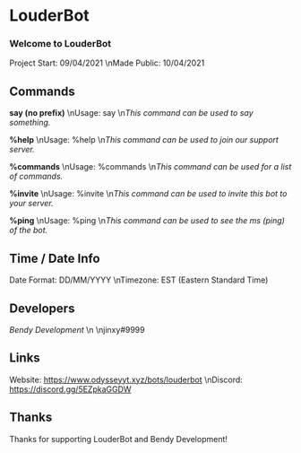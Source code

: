 # LouderBot
### Welcome to LouderBot

Project Start: 09/04/2021 \nMade Public: 10/04/2021

## Commands

**say (no prefix)** \nUsage: say <message> \n*This command can be used to say something.*

**%help** \nUsage: %help \n*This command can be used to join our support server.*

**%commands** \nUsage: %commands \n*This command can be used for a list of commands.*

**%invite** \nUsage: %invite \n*This command can be used to invite this bot to your server.*

**%ping** \nUsage: %ping \n*This command can be used to see the ms (ping) of the bot.*

## Time / Date Info

Date Format: DD/MM/YYYY \nTimezone: EST (Eastern Standard Time)

## Developers
*Bendy Development* \n \njinxy#9999

## Links

Website: https://www.odysseyyt.xyz/bots/louderbot \nDiscord: https://discord.gg/5EZpkaGGDW

## Thanks

Thanks for supporting LouderBot and Bendy Development!
